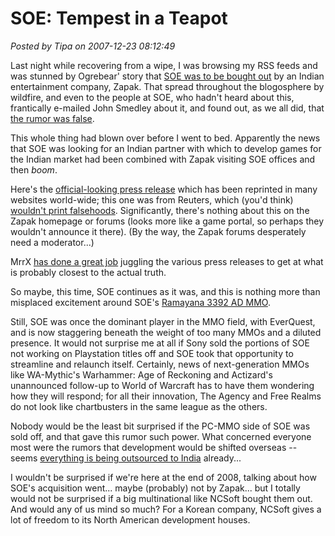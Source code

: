 # SOE: Tempest in a Teapot

*Posted by Tipa on 2007-12-23 08:12:49*

Last night while recovering from a wipe, I was browsing my RSS feeds and was stunned by Ogrebear' story that [SOE was to be bought out](http://ogrebear.com/?p=325) by an Indian entertainment company, Zapak. That spread throughout the blogosphere by wildfire, and even to the people at SOE, who hadn't heard about this, frantically e-mailed John Smedley about it, and found out, as we all did, that [the rumor was false](http://www.massively.com/2007/12/23/john-smedley-sony-online-is-not-getting-purchased-by-zapak/).

This whole thing had blown over before I went to bed. Apparently the news that SOE was looking for an Indian partner with which to develop games for the Indian market had been combined with Zapak visiting SOE offices and then *boom*. 

Here's the [official-looking press release](http://www.reuters.com/article/mergersNews/idUSBOM22006020071223) which has been reprinted in many websites world-wide; this one was from Reuters, which (you'd think) [wouldn't print falsehoods](http://www.ynetnews.com/articles/0,7340,L-3286966,00.html). Significantly, there's nothing about this on the Zapak homepage or forums (looks more like a game portal, so perhaps they wouldn't announce it there). (By the way, the Zapak forums desperately need a moderator...)

MrrX [has done a great job](http://mrrx.wordpress.com/2007/12/22/the-most-amazing-story-in-mmo-history-except-its-false/) juggling the various press releases to get at what is probably closest to the actual truth.

So maybe, this time, SOE continues as it was, and this is nothing more than misplaced excitement around SOE's [Ramayana 3392 AD MMO](http://www.joystiq.com/2007/08/09/soe-announces-ramayan-3392-a-d-mmo/).

Still, SOE was once the dominant player in the MMO field, with EverQuest, and is now staggering beneath the weight of too many MMOs and a diluted presence. It would not surprise me at all if Sony sold the portions of SOE not working on Playstation titles off and SOE took that opportunity to streamline and relaunch itself. Certainly, news of next-generation MMOs like WA-Mythic's Warhammer: Age of Reckoning and Actizard's unannounced follow-up to World of Warcraft has to have them wondering how they will respond; for all their innovation, The Agency and Free Realms do not look like chartbusters in the same league as the others.

Nobody would be the least bit surprised if the PC-MMO side of SOE was sold off, and that gave this rumor such power. What concerned everyone most were the rumors that development would be shifted overseas -- seems [everything is being outsourced to India](http://rogerebert.suntimes.com/apps/pbcs.dll/article?AID=/20060119/REVIEWS/60110006) already...

I wouldn't be surprised if we're here at the end of 2008, talking about how SOE's acquisition went... maybe (probably) not by Zapak... but I totally would not be surprised if a big multinational like NCSoft bought them out. And would any of us mind so much? For a Korean company, NCSoft gives a lot of freedom to its North American development houses.

